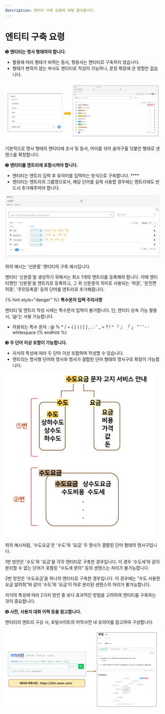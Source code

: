 ```yaml
---
description: 엔티티 구축 요령에 대해 알아봅시다.
---
```


# 엔티티 구축 요령

➊ **엔티티는 명사 형태여야 합니다.**

* 활용에 따라 형태가 바뀌는 동사, 형용사는 엔티티로 구축하지 않습니다.
* 형태가 변하지 않는 부사도 엔티티로 작성이 가능하나, 문장 확장에 큰 영향은 없습니다.

![구축된 엔티티로 센텐스 확장](<../../.gitbook/assets/명사 엔티티.png>)

기본적으로 명사 형태의 엔티티에 조사 및 동사, 어미를 섞어 술어구를 덧붙인 형태로 센텐스를 확장합니다.



➋ **엔티티를 엔트리에 포함시켜야 합니다.**

* 엔티티는 엔트리 입력 후 유의어를 입력하는 방식으로 구축합니다.  ****  &#x20;
* 엔티티는 엔트리의 그룹명으로서, 해당 단어를 실제 사용할 경우에는 엔트리에도 반드시 추가해주어야 합니다.

![엔티티 등록 예시](<../../.gitbook/assets/image (48).png>)

위의 예시는 '신분증' 엔티티의 구축 예시입니다.&#x20;

엔티티 '신분증'을 생성하기 위해서는 최소 1개의 엔트리를 등록해야 합니다. 이때 엔티티명인 ‘신분증’을 엔트리로 등록하고, 그 외 신분증의 의미로 사용되는 '여권', '운전면허증', '주민등록증' 등의 단어를 엔트리로 추가해줍니다.

{% hint style="danger" %}
**특수문자 입력 주의사항**

엔티티 및 엔트리 작성 시에는 특수문자 입력이 불가합니다. 단, 엔티티 상속 기능 활용 시, '@'는 사용 가능합니다.&#x20;

* 허용되는 특수 문자 : @ % \* / + { } ( ) \[ ] , . : ' \_ = ? ! ^ 『 』 「 」 " ‘ ’ - · whitespace  &#x20;
{% endhint %}



➌ **두 단어 이상 포함이 가능합니다.**  &#x20;

* 지식의 특성에 따라 두 단어 이상 조합하여 작성할 수 있습니다.
* 엔트리는 명사형 단어와 명사와 명사가 결합된 단어 형태의 명사구로 확장이 가능합니다.

![\[수도요금\] 엔티티 예시 ](<../../.gitbook/assets/두단어 이상 엔티티 (2).png>)

위의 예시처럼, '수도요금'은 '수도'와 '요금' 두 명사가 결합된 단어 형태의 명사구입니다.&#x20;

1번 방안은 '수도'와 '요금'을 각각 엔티티로 구축한 경우입니다. 이 경우 ‘수도세’와 같이 분리할 수 없는 단어가 포함된 “수도세 문의” 등의 센텐스는 처리가 불가능합니다.

2번 방안은 ‘수도요금’을 하나의 엔티티로 구축한 경우입니다. 이 경우에는 ”수도 사용한 요금 알려줘”와 같이 ‘수도’와 ‘요금’이 따로 분리된 센텐스의 처리가 불가능합니다.&#x20;

지식의 특성에 따라 2가지 방안 중 보다 효과적인 방법을 고려하여 엔티티를 구축하는 것이 중요합니다.

&#x20;

➍ **사전, 사용자 대화 이력 등을 참고합니다.**

엔티티의 엔트리 구성 시, 포털사이트의 어학사전 내 유의어를 참고하여 구성합니다.

![참고 포털사이트 경로](<../../.gitbook/assets/네이버 사전.png>)

&#x20;&#x20;

